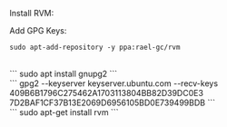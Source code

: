 Install RVM:

Add GPG Keys:
``` 
sudo apt-add-repository -y ppa:rael-gc/rvm
```
<br>
```
sudo apt install gnupg2
```
<br>
``` 
gpg2 --keyserver keyserver.ubuntu.com --recv-keys 409B6B1796C275462A1703113804BB82D39DC0E3 7D2BAF1CF37B13E2069D6956105BD0E739499BDB
```
<br>
```
sudo apt-get install rvm
```
<br>

